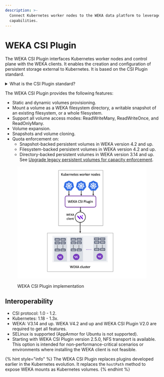 ```yaml
---
description: >-
  Connect Kubernetes worker nodes to the WEKA data platform to leverage its
  capabilities.
---
```


# WEKA CSI Plugin

The WEKA CSI Plugin interfaces Kubernetes worker nodes and control plane with the WEKA clients. It enables the creation and configuration of persistent storage external to Kubernetes. It is based on the CSI Plugin standard.

<details>

<summary>What is the CSI Plugin standard?</summary>

The CSI (Container Storage Interface) Plugin is a standardized interface that enables container orchestration platforms, such as Kubernetes, to interact with different storage systems in a vendor-agnostic manner. CSI was introduced to address the challenges of integrating and managing storage in containerized environments.

For more details, see the [CSI standard specifications](https://github.com/container-storage-interface/spec/blob/master/spec.md).

</details>

The WEKA CSI Plugin provides the following features:

* Static and dynamic volumes provisioning.
* Mount a volume as a WEKA filesystem directory, a writable snapshot of an existing filesystem, or a whole filesystem.
* Support all volume access modes: ReadWriteMany, ReadWriteOnce, and ReadOnlyMany.
* Volume expansion.
* Snapshots and volume cloning.
* Quota enforcement on:
  * Snapshot-backed persistent volumes in WEKA version 4.2 and up.
  * Filesystem-backed persistent volumes in WEKA version 4.2 and up.
  * Directory-backed persistent volumes in WEKA version 3.14 and up. See [Upgrade legacy persistent volumes for capacity enforcement](upgrade-legacy-persistent-volumes-for-capacity-enforcement.md).

<figure><img src="../../.gitbook/assets/CSI_plugin_implementation.png" alt="" width="563"><figcaption><p>WEKA CSI Plugin implementation</p></figcaption></figure>

## Interoperability

* CSI protocol: 1.0 - 1.2.
* Kubernetes: 1.18 - 1.3x.
* WEKA: V3.14 and up. WEKA V4.2 and up and WEKA CSI Plugin V2.0 are required to get all features.
* SELinux is supported (AppArmor for Ubuntu is not supported).
* Starting with WEKA CSI Plugin version 2.5.0, NFS transport is available. This option is intended for non-performance-critical scenarios or environments where installing the WEKA client is not feasible.

{% hint style="info" %}
The WEKA CSI Plugin replaces plugins developed earlier in the Kubernetes evolution. It replaces the `hostPath` method to expose WEKA mounts as Kubernetes volumes.
{% endhint %}
